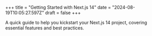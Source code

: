 +++
title = "Getting Started with Next.js 14"
date = "2024-08-19T10:05:27.597Z"
draft = false
+++

  A quick guide to help you kickstart your Next.js 14 project, covering essential features and best practices.
        